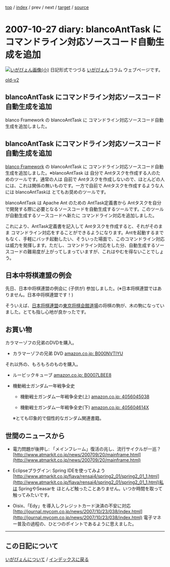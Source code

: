 [top](https://igapyon.github.io/diary/) 
 / [index](https://igapyon.github.io/diary/2007/index.html) 
 / prev 
 / next 
 / [target](https://igapyon.github.io/diary/2007/ig071027.html) 
 / [source](https://github.com/igapyon/diary/blob/gh-pages/2007/ig071027.html.src.md) 

2007-10-27 diary: blancoAntTask にコマンドライン対応ソースコード自動生成を追加
=====================================================================================================
[![いがぴょん画像(小)](https://igapyon.github.io/diary/images/iga200306s.jpg "いがぴょん")](https://igapyon.github.io/diary/memo/memoigapyon.html) 日記形式でつづる [いがぴょん](https://igapyon.github.io/diary/memo/memoigapyon.html)コラム ウェブページです。

[old-v2](ig071027-orig.html)

## blancoAntTask にコマンドライン対応ソースコード自動生成を追加

blanco Framework の blancoAntTask に コマンドライン対応ソースコード自動生成を追加しました。


## blancoAntTask にコマンドライン対応ソースコード自動生成を追加

[blanco Framework](http://www.igapyon.jp/blanco/blanco.ja.html) の blancoAntTask に コマンドライン対応ソースコード自動生成を追加しました。※blancoAntTask は 自分で Antタスクを作成する人のためのツールです。通常の人は 自前で Antタスクを作成しないので、ほとんどの人には、これは関係の無いものです。一方で自前で Antタスクを作成するような人には blancoAntTaskは とてもお奨めのツールです。

blancoAntTask は Apache Ant のための AntTask定義書から Antタスクを自分で開発する際に必要となるソースコードを自動生成するツールです。このツールが自動生成するソースコードへ新たに コマンドライン対応を追加しました。

これにより、AntTask定義書を記入して Antタスクを作成すると、それがそのまま コマンドライン対応をすることができるようになります。Antを起動するまでもなく、手軽にバッチ起動したい、そういった場面で、このコマンドライン対応は威力を発揮します。ただし、コマンドライン対応をした分、自動生成するソースコードの難易度が上がってしまっていますが、これはやむを得ないことでしょう。

## 日本中将棋連盟の例会

先日、日本中将棋連盟の例会に (子供が) 参加しました。(※日本将棋連盟ではありません。日本中将棋連盟です！)

そういえば、[日本将棋連盟](http://www.shogi.or.jp/)の[東京将棋会館道場](http://www.shogi.or.jp/~doujou/)の将棋の駒が、木の駒になっていました。とても指し心地が良かったです。

## お買い物

カラマーゾフの兄弟のDVDを購入。

* カラマーゾフの兄弟 DVD
  [amazon.co.jp: B000NVTIYU](http://www.amazon.co.jp/exec/obidos/ASIN/B000NVTIYU/igapyondiary-22)

それ以外の、もろもろのものを購入。

* ルービックキューブ
  [amazon.co.jp: B0007LBEE8](http://www.amazon.co.jp/exec/obidos/ASIN/B0007LBEE8/igapyondiary-22)
  
* 機動戦士ガンダム一年戦争全史
  
  * 機動戦士ガンダム一年戦争全史(上)
    [amazon.co.jp: 4056045038](http://www.amazon.co.jp/exec/obidos/ASIN/4056045038/igapyondiary-22)
    
  * 機動戦士ガンダム一年戦争全史(下)
    [amazon.co.jp: 405604614X](http://www.amazon.co.jp/exec/obidos/ASIN/405604614X/igapyondiary-22)
  

  ※とても印象的で個性的なガンダム関連書籍。

## 世間のニュースから

* 電力問題が後押し: 「メインフレーム」復活の兆し、流行サイクルが一巡？
  [http://www.atmarkit.co.jp/news/200709/20/mainframe.html](http://www.atmarkit.co.jp/news/200709/20/mainframe.html)
  
* Eclipseプラグイン: Spring IDEを使ってみよう
  [http://www.atmarkit.co.jp/fjava/rensai4/spring2_01/spring2_01_1.html](http://www.atmarkit.co.jp/fjava/rensai4/spring2_01/spring2_01_1.html)私は SpringやSeasarを ほとんど触ったことありません。いつか時間を取って触ってみたいです。
  
* Oisix、「Edy」を導入しクレジットカード決済の不安に対応
  [http://journal.mycom.co.jp/news/2007/10/23/038/index.html](http://journal.mycom.co.jp/news/2007/10/23/038/index.html)
  電子マネー普及の過程の、ひとつのポイントであるように思えました。

----------------------------------------------------------------------------------------------------

## この日記について
[いがぴょんについて](https://igapyon.github.io/diary/memo/memoigapyon.html) / [インデックスに戻る](https://igapyon.github.io/diary/idxall.html)
